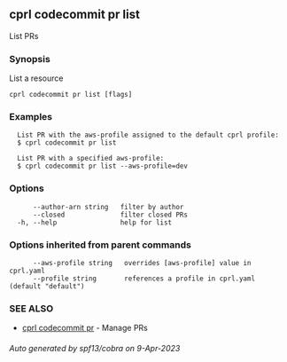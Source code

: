 ## cprl codecommit pr list

List PRs

### Synopsis

List a resource

```
cprl codecommit pr list [flags]
```

### Examples

```
  List PR with the aws-profile assigned to the default cprl profile:
  $ cprl codecommit pr list
  
  List PR with a specified aws-profile:
  $ cprl codecommit pr list --aws-profile=dev
```

### Options

```
      --author-arn string   filter by author
      --closed              filter closed PRs
  -h, --help                help for list
```

### Options inherited from parent commands

```
      --aws-profile string   overrides [aws-profile] value in cprl.yaml
      --profile string       references a profile in cprl.yaml (default "default")
```

### SEE ALSO

* [cprl codecommit pr](cprl_codecommit_pr.md)	 - Manage PRs

###### Auto generated by spf13/cobra on 9-Apr-2023
